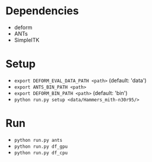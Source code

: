 # Dependencies

* deform
* ANTs
* SimpleITK

# Setup

* `export DEFORM_EVAL_DATA_PATH <path>` (default: 'data')
* `export ANTS_BIN_PATH <path>`
* `export DEFORM_BIN_PATH <path>` (default: 'bin')
* `python run.py setup <data/Hammers_mith-n30r95/>`

# Run

* `python run.py ants`
* `python run.py df_gpu`
* `python run.py df_cpu`

